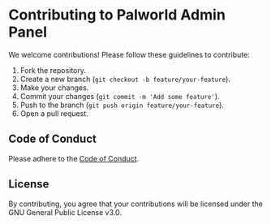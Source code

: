 # Contributing to Palworld Admin Panel

We welcome contributions! Please follow these guidelines to contribute:

1. Fork the repository.
2. Create a new branch (`git checkout -b feature/your-feature`).
3. Make your changes.
4. Commit your changes (`git commit -m 'Add some feature'`).
5. Push to the branch (`git push origin feature/your-feature`).
6. Open a pull request.

## Code of Conduct

Please adhere to the [Code of Conduct](CODE_OF_CONDUCT.md).

## License

By contributing, you agree that your contributions will be licensed under the GNU General Public License v3.0.
